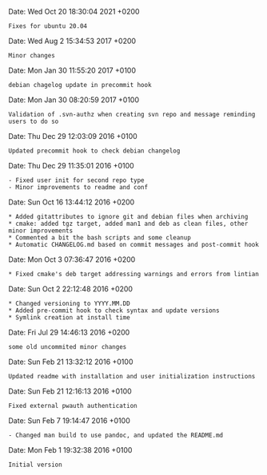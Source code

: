 Date:   Wed Oct 20 18:30:04 2021 +0200

    Fixes for ubuntu 20.04

Date:   Wed Aug 2 15:34:53 2017 +0200

    Minor changes

Date:   Mon Jan 30 11:55:20 2017 +0100

    debian chagelog update in precommit hook

Date:   Mon Jan 30 08:20:59 2017 +0100

    Validation of .svn-authz when creating svn repo and message reminding users to do so

Date:   Thu Dec 29 12:03:09 2016 +0100

    Updated precommit hook to check debian changelog

Date:   Thu Dec 29 11:35:01 2016 +0100

    - Fixed user init for second repo type
    - Minor improvements to readme and conf

Date:   Sun Oct 16 13:44:12 2016 +0200

    * Added gitattributes to ignore git and debian files when archiving
    * cmake: added tgz target, added man1 and deb as clean files, other minor improvements
    * Commented a bit the bash scripts and some cleanup
    * Automatic CHANGELOG.md based on commit messages and post-commit hook

Date:   Mon Oct 3 07:36:47 2016 +0200

    * Fixed cmake's deb target addressing warnings and errors from lintian

Date:   Sun Oct 2 22:12:48 2016 +0200

    * Changed versioning to YYYY.MM.DD
    * Added pre-commit hook to check syntax and update versions
    * Symlink creation at install time

Date:   Fri Jul 29 14:46:13 2016 +0200

    some old uncommited minor changes

Date:   Sun Feb 21 13:32:12 2016 +0100

    Updated readme with installation and user initialization instructions

Date:   Sun Feb 21 12:16:13 2016 +0100

    Fixed external pwauth authentication

Date:   Sun Feb 7 19:14:47 2016 +0100

    - Changed man build to use pandoc, and updated the README.md

Date:   Mon Feb 1 19:32:38 2016 +0100

    Initial version
